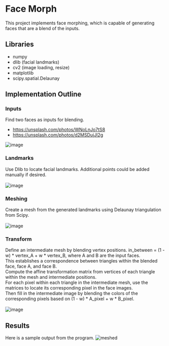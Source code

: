 # Face Morph
This project implements face morphing, which is capable of generating faces that are a blend of the inputs.

## Libraries 
* numpy
* dlib (facial landmarks)
* cv2 (image loading, resize)
* matplotlib
* scipy.spatial.Delaunay

## Implementation Outline
### Inputs
Find two faces as inputs for blending. </br>
* https://unsplash.com/photos/WNoLnJo7tS8
* https://unsplash.com/photos/d2MSDujJl2g

![image](https://github.com/XDDz123/face-morph/assets/20507222/bdcde3f8-713b-4793-a8fe-77e8cb3e78b4) </br>

### Landmarks
Use Dlib to locate facial landmarks. Additional points could be added manually if desired.</br></br>
![image](https://github.com/XDDz123/face-morph/assets/20507222/1b91d86e-f506-4439-9b98-73bfce997875)

### Meshing
Create a mesh from the generated landmarks using Delaunay triangulation from Scipy.</br></br>
![image](https://github.com/XDDz123/face-morph/assets/20507222/8694d544-eea4-48ec-9ede-a96ef4d14731)

### Transform
Define an intermediate mesh by blending vertex positions. in_between = (1 - w) * vertex_A + w * vertex_B, where A and B are the input faces. </br>
This establishes a correspondence between triangles within the blended face, face A, and face B.  </br>
Compute the affine transformation matrix from vertices of each triangle within the mesh and intermediate positions. </br>
For each pixel within each triangle in the intermediate mesh, use the matrices to locate its corresponding pixel in the face images. </br>
Then fill in the intermediate image by blending the colors of the corresponding pixels based on (1 - w) * A_pixel + w * B_pixel.</br> </br>
![image](https://github.com/XDDz123/face-morph/assets/20507222/f548a34b-b468-4371-9793-edd9b7c33aa5)

## Results
Here is a sample output from the program.
![meshed](https://github.com/XDDz123/face-morph/assets/20507222/3d5f9657-a28f-4cd9-92d7-a0b966113a28)
